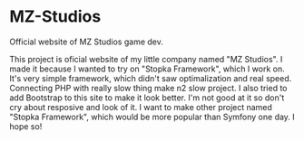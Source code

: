 # MZ-Studios
Official website of MZ Studios game dev.

This project is oficial website of my little company named "MZ Studios".
I made it because I wanted to try on "Stopka Framework", which I work on. It's very simple framework, which didn't saw optimalization and real speed. Connecting PHP with
really slow thing make n2 slow project.
I also tried to add Bootstrap to this site to make it look better. I'm not good at it so don't cry about resposive and look of it.
I want to make other project named "Stopka Framework", which would be more popular than Symfony one day. I hope so!
